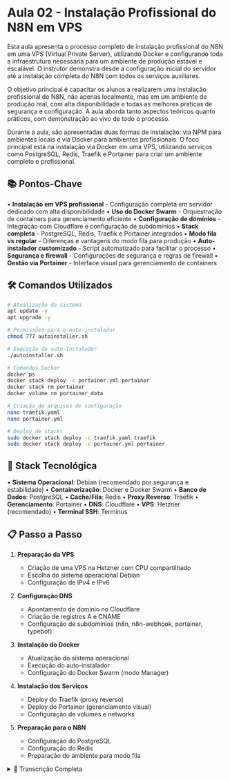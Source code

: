 # Aula 02 - Instalação Profissional do N8N em VPS

Esta aula apresenta o processo completo de instalação profissional do N8N em uma VPS (Virtual Private Server), utilizando Docker e configurando toda a infraestrutura necessária para um ambiente de produção estável e escalável. O instrutor demonstra desde a configuração inicial do servidor até a instalação completa do N8N com todos os serviços auxiliares.

O objetivo principal é capacitar os alunos a realizarem uma instalação profissional do N8N, não apenas localmente, mas em um ambiente de produção real, com alta disponibilidade e todas as melhores práticas de segurança e configuração. A aula aborda tanto aspectos teóricos quanto práticos, com demonstração ao vivo de todo o processo.

Durante a aula, são apresentadas duas formas de instalação: via NPM para ambientes locais e via Docker para ambientes profissionais. O foco principal está na instalação via Docker em uma VPS, utilizando serviços como PostgreSQL, Redis, Traefik e Portainer para criar um ambiente completo e profissional.

## 📚 Pontos-Chave

• **Instalação em VPS profissional** - Configuração completa em servidor dedicado com alta disponibilidade
• **Uso do Docker Swarm** - Orquestração de containers para gerenciamento eficiente
• **Configuração de domínios** - Integração com Cloudflare e configuração de subdomínios
• **Stack completa** - PostgreSQL, Redis, Traefik e Portainer integrados
• **Modo fila vs regular** - Diferenças e vantagens do modo fila para produção
• **Auto-instalador customizado** - Script automatizado para facilitar o processo
• **Segurança e firewall** - Configurações de segurança e regras de firewall
• **Gestão via Portainer** - Interface visual para gerenciamento de containers

## 🛠️ Comandos Utilizados

```bash
# Atualização do sistema
apt update -y
apt upgrade -y

# Permissões para o auto-instalador
chmod 777 autoinstaller.sh

# Execução do auto-instalador
./autoinstaller.sh

# Comandos Docker
docker ps
docker stack deploy -c portainer.yml portainer
docker stack rm portainer
docker volume rm portainer_data

# Criação de arquivos de configuração
nano traefik.yaml
nano portainer.yml

# Deploy de stacks
sudo docker stack deploy -c traefik.yaml traefik
sudo docker stack deploy -c portainer.yml portainer
```

## 🔧 Stack Tecnológica

• **Sistema Operacional**: Debian (recomendado por segurança e estabilidade)
• **Containerização**: Docker e Docker Swarm
• **Banco de Dados**: PostgreSQL
• **Cache/Fila**: Redis
• **Proxy Reverso**: Traefik
• **Gerenciamento**: Portainer
• **DNS**: Cloudflare
• **VPS**: Hetzner (recomendado)
• **Terminal SSH**: Terminus

## 📋 Passo a Passo

1. **Preparação da VPS**
   - Criação de uma VPS na Hetzner com CPU compartilhado
   - Escolha do sistema operacional Debian
   - Configuração de IPv4 e IPv6

2. **Configuração DNS**
   - Apontamento de domínio no Cloudflare
   - Criação de registros A e CNAME
   - Configuração de subdomínios (n8n, n8n-webhook, portainer, typebot)

3. **Instalação do Docker**
   - Atualização do sistema operacional
   - Execução do auto-instalador
   - Configuração do Docker Swarm (modo Manager)

4. **Instalação dos Serviços**
   - Deploy do Traefik (proxy reverso)
   - Deploy do Portainer (gerenciamento visual)
   - Configuração de volumes e networks

5. **Preparação para o N8N**
   - Configuração do PostgreSQL
   - Configuração do Redis
   - Preparação do ambiente para modo fila

<details>
<summary>📝 Transcrição Completa</summary>

Fala, turma! Chegamos no momento essencial da instalação do N8n. Vamos iniciar a instalação dentro de uma própria VPS nossa, tá? Onde a gente vai implementar a solução do N8n dentro de uma VPS e também a gente vai trabalhar com uma versão local, tá? Então, inicialmente, a gente faz essa instalação dentro de uma VPS, tá? E depois a gente faz uma instalação local dentro da nossa máquina, no nosso ambiente de desenvolvimento, tá? Então, o próprio N8N é que ele dá a possibilidade da gente instalar via NPM, no caso, para a gente instalar local, ou até numa VPS mesmo, se a gente for trabalhar ali com ambiente NPM, ou via Docker, tá? Ou através de outros servidores e serviços que oferecem ali a solução do N8N auto-instalável, tá? Então, a gente vai criar uma instalação própria, beleza? Dentro da nossa VPS, uma instalação profissional, onde a gente vai ter a alta disponibilidade dos serviços, não só do N8N, mas de outras soluções também, como Postgres, como o próprio Redes, e outras soluções que a gente vai, ao decorrer dessas aulas, a gente vai precisar sim desses serviços dentro do Docker, tá pessoal? Então, primeiro ponto, instalação do N8N. Então a gente pode pegar aqui, ele vai solicitar esses tipos de serviço. Lá no repositório a gente vai achar o compose, mas eu já tenho um compose pronto aqui que a gente vai utilizar, beleza? Mas a princípio ele tem aqui o compose dele para a gente poder utilizar, tá? O Compose aqui do próprio Postgres, para a gente consumir aqui e instalar o Postgres, né? E também já com aqui a imagem Docker do próprio N8N, tá? Mas vamos avançar. É um ponto aqui bem tranquilo para a gente poder trabalhar com ele. Então, vamos avançar aqui. ele tem as labels aqui já do Trifiki, então já tem a imagem aqui do N8N, mas eu vou oferecer um stack já pronto para vocês, tá? Então, vamos iniciar a instalação. Ele recomenda aqui esses servidores. Eu uso a Rétnice, então a gente vai direto lá para a Rétnice, tá, pessoal? Onde a gente vai fazer essa instalação através da Rétnice, beleza? Então, o primeiro ponto aqui é acessar lá a Rétnice e a gente iniciar a preparação do nosso ambiente de desenvolvimento. Eu recomendo a Retness para que você possa iniciar em um servidor profissional, seguro. Tem outros servidores, existem servidores nacionais, mas a Retness é muito boa, é um custo bem em conta, para vocês iniciarem com uma VPS profissional, estável e escalável. Então, você pode iniciar aqui com um CPU compartilhado, Intel. Beleza? Tem aqui o ARM, só que algumas arquiteturas de soluções não funcionam em ARM, então a gente vai precisar utilizar um servidor AMD. E se você for para um lado já profissional, já vai botar isso em produção, recomendo que você use uma máquina dedicada, com uma CPU dedicada. Beleza? Então vou iniciar aqui com uma máquina menor, Para a gente poder fazer essa introdução inicial da instalação do N8N. Eu já tenho a minha conta aqui da Retinus, eu vou deixar o link para vocês disponível aqui. Então os servidores, beleza? Eu vou criar aqui um servidor novo, eu vou pegar esse servidor aqui, eu vou apagar ele porque a gente vai trabalhar com ele. Então eu vou criar um servidor aqui. Geralmente eu pego um servidor mais próximo aqui da gente, no Brasil, um servidor aqui em Oregon. E em relação à imagem, pessoal, eu geralmente gosto de usar o Debian por uma questão de segurança. Debian é uma OS mais séria, mas bem melhor atualizada do que o Ubuntu, e bem mais estável, mais sólida, vamos dizer assim. Então, eu gosto do sistema Debian por questões de segurança, e é uma OS que eu recomendo para vocês. Lembrando que a gente vai trabalhar dentro de um ambiente Docker, então o sistema operacional em si não vai influenciar. Então, aqui como eu disse, eu vou pegar uma VPS compartilhada, o CPU, vou pegar a primeira máquina aqui, que é uma máquina que eu recomendo para a gente poder iniciar os testes, tá? Então, a network é IPv4, eu também uso aqui o IPv6 porque é gratuito, né? Mas a gente não realmente vai fazer uma conexão via IPv6. e SSH eu não uso as keys, eu não uso chave SSH pra poder acessar minha máquina aqui pra mim tá de boa, porque eu já tenho uma camada de firewall, etc e a gente vai pontuar isso aqui também que é muito importante volumes, eu não vou colocar nenhum volume adicional, como eu disse aqui eu tenho já uma camada de firewall que eu uso da própria Retness aqui, ela faz o meu firewall de borda então por isso que eu gosto de usar a Retness eu já tenho meu Firewall aqui já pré-configurado que eu uso em todas as VPS que eu subo então a parte de chaves aqui se eu quiser criar uma chave SSH para acessar minha VPS então eu vou avançando aqui backup a Retness também trabalha com backup para você poder utilizar beleza pessoal a parte de grupos aqui é um grupo de host onde eu posso colocar dentro de um grupo determinado, labels e configurações aqui do cloud. Eu não vou mexer em nada disso. Geralmente, eu coloco o nome aqui da primeira máquina que eu criei sempre como manager, tá, pessoal? Seguindo uma nomenclatura do Docker. Então, eu vou criar essa primeira máquina aqui para a gente poder iniciar o acesso. Pessoal, eu uso aqui para acessar via SSH o Terminus. Antes eu usava Bitvisor quando eu estava ali dentro do Windows. Hoje, já aqui no iOS, eu uso o Terminus. Muito bom, recomendo. Ele tem aqui a sua versão gratuita. Então, eu vou acessar aqui essa máquina. Eu já tenho uma maquininha aqui. Eu vou até alterar aqui o IP. e ele tem uma senha aqui tá pessoal eu adicionei algumas informações aqui tá é só basicamente eu adiciono IP eu vou criar aqui do zero para vocês verem tá então exemplo eu vou vir aqui vou criar um novo terminal vou botar o IP aqui, vou adicionar uma label, então, aula, o stack, club, n8n, beleza, vou adicionar dentro desse grupo, ela é uma máquina Debian, aqui a porta é a 22, o usuário, geralmente aqui na retinense é o root, root tá E aí eu acesso aqui a máquina ele vai mandar para mim a senha no e-mail tá pessoal a senha do acesso root que ele vai pedir para mim alterar só que eu já vou pegar daqui eu já tô aqui mesmo eu não vou acessar lá o meu e-mail vou pegar aqui vou resetar essa senha e ele vai me dar essa senha Claro que essa senha ela vai ao final da aula ser descartada então vou acessar aqui agora eu vou conectar a essa máquina e pronto, eu já estou dentro dessa máquina o primeiro passo que eu faço, pessoal, é sempre atualizar o sistema operacional então eu vou atualizar as dependências, as bibliotecas aqui usadas então eu vou dar um apt update é... menos y e eu vou dar um apt o upgrade e eu deixo a minha máquina atualizada ali com as dependências já todas completas, tá pessoal? E agora eu vou iniciar o ambiente para implementar o Docker. Eu tenho um auto-instalador básico que funciona muito bem para mim, tá? E eu vou oferecer para vocês também, para vocês instalarem aí, beleza pessoal? Então, é um auto-instalador bem básico, bem tranquilo para vocês usarem. Eu estou acessando aqui via SFTP. Eu vou acessar essa máquina aqui e vou jogar esse auto-instalador para lá. Mas vocês também podem instalar via linha de comando. Eu vou deixar também para vocês todo o passo a passo na descrição para que vocês possam fazer a instalação também manualmente sem um auto-instalador. Tá, pessoal? Então, eu já tenho aqui o auto-instalador, né? Eu vou acessar aqui a minha pasta root. Então, eu vou dar um chmod777, que eu vou dar permissão total a esse arquivo aqui. Eu quero que ele tenha acesso total. E eu vou executá-lo agora. Tá, pessoal? Então, ó. Eu iniciei aqui. É um auto-instalador que vocês podem utilizar à vontade, tá? Não tem nenhum direito autoral sobre ele. Eu vou compartilhar aqui com vocês. Primeira coisa que ele me pergunta aqui é para me digitar o nome do usuário do sistema. O usuário que eu estou usando é o root. Se você tivesse criado outro, você colocaria o nome desse usuário. Então aqui, ele está me perguntando se eu vou desabilitar as notificações do kernel, que ele fica ali notificando que está atualizando o kernel. Eu vou desabilitar isso porque isso é muito ruim, pessoal. Quando você está usando algum auto-instalador, ele vai sempre acusar ali que está atualizando o kernel e não é isso que a gente está fazendo, tá? A gente está simplesmente instalando o Docker ali e ele vai achar que a gente está querendo atualizar o kernel, tá? Então, eu não quero que ele fique me notificando, eu vou colocar aqui sim, tá? Beleza. Qual é o sistema operacional que a gente está usando? Então, como eu falei lá, você pode ficar à vontade para escolher o seu sistema operacional preferido, né? Eu uso aqui o Debian, como eu disse. Você tem a opção aqui de instalar no Ubuntu, no Oracle Linux, no Ubuntu 24, então, fiquem à vontade para usar, tá? Eu vou instalar aqui no Debian. ele vai perguntar se eu desejo fazer um upgrade dos pacotes do sistema eu já fiz, mas eu só vou confirmar que sim mas ele já vai dizer ali que já pronto então, ele já está fazendo aqui o download de alguns pacotes do próprio Docker e aí ele me pergunta se eu quero dar permissão ao usuário Docker sim, eu quero dar permissão as regras de firewall como eu disse, eu faço o firewall de borda já dentro da Rhetness, mas aqui tem algumas configurações bem importantes para a gente fazer de configurações de firewall que para alguns ambientes de servidor cloud é importante que você faça caso não tenha nenhum firewall de borda tá pessoal? Então eu vou dar um yes aqui porque eu quero e ele vai me perguntar Essa máquina está rodando aonde? No Manager, no Worker ou em um Database? Geralmente o Worker Database é o Worker sempre tá pessoal e o manager sempre vai ser um manager então essa nomenclatura de cluster do docker é essencial que vocês estudem relacionado a isso então manager é uma máquina que vai ter o controle dos nodes no ambiente docker no suar me e o worker é são as máquinas que são agregadas ele são máquinas que são controladas pelo manager e o manager é o é o node principal é o líder que vai tá orquestrando esses outros nodes de é o nodo né do docker tá pessoal do que suar me então quando essa nomenclatura de database é só para separar o hostname, tá? Mas geralmente o worker sempre vai ser o worker, mesmo que ali esteja como database, tá, pessoal? A nomenclatura é sempre manager, worker. Então, é uma máquina manager, porque é a máquina principal. E aí, ele já identificou ali e ele está perguntando para mim se eu quero instalar aqui a biblioteca de IPs. para definir aqui as regras. Ele está perguntando se eu quero fazer essas regras e salvar aqui, sim. Para o IPv6 também. E ele está criando todas as regras de firewall para mim. E ele pergunta, esse node vai rodar dentro do Swarm? Ele vai rodar em Swarm? Sim, eu quero rodar em Docker Swarm. Então ele vai perguntar novamente, é um manager? É um worker? Então, é um manager. aí ele me pede para que eu coloque o IP dessa máquina. O IP dessa máquina, a gente já sabe que é esse aqui, né? Que ele vai criar ali um token para a gente conseguir acessar através do worker esse cluster que a gente vai criar a sua ARM, tá, pessoal? Então, é um ponto que a gente vai trazer com o avanço do conteúdo sobre Docker, mas não nesse momento. Então, o que ele fez aqui? Ele gerou para mim um token. Só que o que aconteceu? Ele subiu aqui. Tem um... eu não sei se é alguma coisa aqui na configuração do terminal, mas ele apagou aqui, ele subiu a informação e não deixou eu ao mínimo salvar ali o token. Mas a gente consegue pegar esse token depois, tá, pessoal? Ele gerou um token ali, tá? O token do Suave. Como a gente não vai usar, não tem problema. Ele está perguntando se eu quero adicionar algumas labels de informação. Eu não quero adicionar, mas a princípio eu vou adicionar para vocês verem. Ele vai me perguntar que vai fazer um monte de questionário. Aí eu vou falar, é uma máquina de back-end, exemplo. Vai ser para desenvolvimento. Então são só labels para você conseguir distinguir qual é a função dessa máquina, não que isso seja algo que vai influenciar, tá pessoal? Então eu vou botar aqui as informações para que vocês entendam tudo isso. Ele criou lá as labels. deseja criar uma rede overlay para o suarme? Sim, eu quero criar quer criar uma network public? Sim, quero criar uma network public, que é um padrão que eu sigo aqui, que eu gosto de usar, tá? Instalação do tryfic, quem é o tryfic? O tryfic é quem vai fazer o load balance ele vai fazer o proxy da nossa da nossa VPS, né? Onde eu vou conseguir apontar pelo Cloudflare ou pelo seu provedor de DNS o apontamento para essa VPS aonde a gente vai conseguir colocar o nosso domínio né e assim utilizar com o nosso próprio domínio então aqui pessoal que que eu vou fazer eu vou falar assim que eu quero instalar o trafic tá qual o e-mail que eu vou colocar eu vou colocar aqui um e-mail meu mesmo beleza E ele me pergunta, o Troifiki vai rodar onde? No manager, geralmente é sempre no manager, tá? E aí ele me pergunta, você deseja instalar o Portainer? Eu vou falar que sim também, eu quero instalar o Portainer. O Portainer vai rodar no Manager, também é a mesma coisa, ele sempre vai rodar no Manager. Qual é o domínio? Agora, pessoal, é a parte bem importante, que a gente vai trabalhar com um domínio. Eu quero criar com um domínio. Então, eu vou fazer o seguinte, eu vou lá no Cloudflare, onde eu já tenho um domínio. esse domínio eu comprei na Gouldery e coloquei aqui já servindo dentro do meu Cloudflare. Então, basicamente, pessoal, eu recomendo que vocês usem esse tipo de modelo quando vocês vão colocar algo em produção. Ou vocês querem acessar externamente, mas vocês também podem criar um túnel e eu vou trazer isso na prática aqui para vocês como criar um túnel também. Beleza? Quando for trabalhar localmente. Então, eu vou pegar aqui um domínio meu aqui, tá? Um domínio meu. E eu vou servir ele para esse servidor. Como é que eu faço isso? Eu vou vir aqui adicionar um registro do tipo A e eu vou colocar como manager. e aí eu vou apontar para o IP da Retness onde eu subi essa VPS, eu não vou marcar esse status de proxy porque isso vai atrapalhar no momento que eu precisar fazer o apontamento para o meu domínio, tá pessoal? Então, exemplo, eu criei aqui um manager do tipo A e agora eu vou criar um tipo C que vai ser um padrão como manager mais o meu domínio. Então aqui, meu domínio. Então eu tenho aqui, manager, meu domínio. E aí aqui eu vou escolhendo os subdomínios que eu vou trabalhar. Exemplo, eu vou colocar aqui N8N e vou salvar. Então esse vai ser o meu domínio do N8N. N8N.guilhermejansen.com.br o cinema aqui novamente ó vou vir lá e vou colocar aqui ó por tênis beleza outro domínio que eu vou criar aqui também, que nós vamos trazer essa implementação, é o typebot. Então, eu tenho o typebot, tá? Vou criar mais um aqui, que é o typebot.formulário. Vou botar só o form, typebot.form. O typebot utiliza dois subdomínios. O N8N é um só. Na verdade, o N8N são dois. Que é o editor que você vai acessar e o webhook. Então, do N8N, eu vou botar aqui, N8N.webhook. Tá? mas vocês podem usar qualquer nome de subdomínio que vocês desejarem, tá pessoal? Então aqui é só um ponto de nomenclatura que eu estou colocando para a aula. Então, feito aqui os domínios do Portainer, do Typebot, do N8N, tanto para o Webhook quanto para o acesso ao editor, a interface UI do N8N, basicamente é isso aqui que eu vou usar agora, e aí eu vou fazer o seguinte, eu vou verificar se meu DNS já foi apontado eu tenho que eu tenho que confirmar que meu DNS está apontado então eu vou colocar aqui portainer . termjansen.com.br e está aqui o IP da minha máquina lá na Retness. Então, o que eu vou fazer? Eu vou colocar esse domínio aqui, que é o Guilherme por trainer. Guilherme Johnson.com .br E aí ele está criando aqui para mim o Portain, o stack do Portain. Veja que ele falou aqui uma sugestão para mim, fazer um logout da VPS. Pode fazer ou não, tanto faz. Você que define isso. Mas eu tenho um ponto de observação aqui que o o docker ele foi instalado aqui ó docker ps ó ele tá instalado o porten foi instalado só que o trife não é então que eu vou ter que fazer aqui tá pessoal eu vou ter que pegar o stack do trife e instalar ele manualmente. Mas é um bug que vai ser corrigido desse stack aqui. Beleza, pessoal? Não se preocupem quanto a isso. É uma questão de ajuste que eu vou fazer desse stack. Então, vou botar aqui ponto... State... State... State... Só um instante. eu vou eu vou pegar de uma outra VPS aqui eu preciso do tryfix Pronto, pessoal. Peguei aqui o stack do Trific. Eu vou dar um nano aqui. Trific. .yaml vou colar aqui a única coisa que eu vou ajustar aqui, pessoal, é o e-mail provavelmente é o mesmo e-mail é esse e-mail mesmo, tá? mas lembrando que esse instalador vai ficar ok para vocês aí, tá? Então, vou somente aqui salvar essa informação. E agora eu tenho que dar um comando de execução para o Tryfic, tá? Então, esse comando de execução eu também vou trazer para vocês aqui para a instalação manual. Vocês também vão poder estar fazendo, não só com o instalador, mas manual também. Então, estou instalando aqui o Tryfic. Vou dar um clean aqui, vou dar um Docker PS. E o Tryfic já subiu aqui. aqui eu só preciso é um ponto muito importante aqui é bom dar esses problemas porque aí vocês vão entender como solucionados tá se eu acessar aqui o portainer agora que é nesse domínio do Guilherme então por tênis ponto Guilherme Jansen e aí e ele vai me dar uma notificação com essa Ah não, ele já foi, já foi. Então não precisa me preocupar. Qual era o problema que poderia dar aqui, tá pessoal? O Portainer tem 5 minutos para poder fazer a configuração do usuário. Se você passar desse tempo, infelizmente você vai ter que remover o volume e instalar tudo novamente. É uma dor de cabeça, pessoal. Um transtorno muito grande. tá? Então, eu recomendo que vocês tenham atenção nesse processo, tá? Que não demore mais de 5 minutos pra poder vir aqui e adicionar essa senha e o usuário, tá? Então, eu vou colocar aqui, ó admin full stack club com br Então, admin InfoStackClub, vou botar uma senha aqui. Pronto, ele adicionou uma senha forte aqui para mim. E eu vou iniciar aqui criando usuário. Ó, foi isso que eu falei, ó. Eu demorei mais de cinco minutos. Ele está falando aqui para mim fazer uma nova instalação. bom acontecer isso, porque isso pode acontecer com vocês e vocês ficarem frustrados com dúvida, então o que eu faço aqui pessoal eu vou vir aqui no Docker, vou dar uns comandos aqui no Docker de Docker stack rm para remover o portainer, então ele removeu aqui o stack do portainer, só que ficou o volume, então eu preciso remover esse volume Como eu não tenho nada instalado, de boa. Eu vou vir aqui, então, em Docker, volume, RM, Portainer, Anderra, Anderra, Anderra. Beleza? Guilherme, da onde tu tirou isso, Guilherme? Está na tua cabeça? Não, pessoal. Se eu vier aqui e procurar o stack do Portain, ele vai estar aqui como a informação que eu acabei de digitar lá. Então, se eu abrir aqui, ele está aqui. O stack é o Portain, stack Portain, e o volume, aqui, volume Portain dele. Então, é basicamente isso, pessoal. pessoal então beleza eu já tenho aqui o portene e aí eu vou lá vou dar um comando para poder fazer o deploy novamente que eu já removi aqui o o stack do portene tá E aí pessoal é muito prático usar docker tá então eu vou vir aqui ó vou dar um sudo docker stack deploy prone para ele atualizar a E aí eu instalo novamente o Portainer. Opa, ele está reclamando de alguma coisa aqui. Não é YAML. É YAML, mas sem o A. Opa. Realmente tem alguma coisa aqui que não está batendo. Ah, ele está falando que não está aqui o stack do Portainer. Provavelmente ele está oculto aqui, pessoal. Ele está oculto. aí eu não tava nessa máquina né show eu vou pegar esse stack aqui mesmo o e eu só vou ajustar aqui ó que vai ser por tênia o Guilherme Jansen eu vou pegar esse nome aqui, e aí eu vou lá agora, e vou criar aqui. Lembrando que eu disse que vai ficar tudo já bonitinho para vocês, por trainer.yml, e aí eu colo aqui, já está com o domínio ali certinho, eu vou salvar isso, E aí eu dou aquele comando novamente lá do Docker, né? E ele vai instalar para mim o Portainer, tá, pessoal? Claro que eu poderia fazer isso tudo manualmente. Vocês vão ver lá nas instruções da aula que tem lá todo o passo a passo manual que você pode fazer, né? Você pode ir lá ajustar o seu YAML e deixar tudo bonitinho, tá, pessoal? Então, vamos acelerar. Vou atualizar aqui. E ele, ó, deixou eu aqui criar uma nova senha. Agora eu vou criar uma nova senha aqui para ele, tá? E aí eu vou colocar aqui fullstackclub.br. Crio. E pronto, pessoal. Já estou com acesso aqui ao portainer né então o portainer ele vai servir como orquestrador de soluções que eu vou implementar ele vai orquestrar o docker para mim beleza pessoal então eu vou acessar aqui essa instalação e eu vou vir aqui em stacks tá outro ponto para vocês entenderem eu tenho aqui o trafic como eu disse e o por tem né porque que eles estão limitados Guilherme porque eu usei o compose eu usei o compose diretamente no rosto então ele vai ter um limite aqui claro que eu consigo ainda gerenciar alguma coisa né eu posso vir aqui e gerenciar algumas informações como variáveis de ambiente né eu posso vir aqui e vai testar alguma coisa mesma coisa o tryfic mas eu não recomendo que vocês mexam em nada tá tudo bem configurado aqui já é então em container eu consigo ver os containers aqui rodando que que eu tenho aqui pessoal ó eu tenho esse papelzinho aqui que é onde eu consigo ver os logs aqui é para mim adicionar o próprio container em si aqui eu consigo ver o status da aplicação para ver toda a parte de consumo né de CPU de memória RAM que tá consumindo aqui eu consigo executar dentro do terminal desse container, tá? E aqui é para mim subir alguma coisa para o console, mas eu não vou fazer isso. Eu posso acessar aqui, ó, o console do Trifix, ó. E eu tenho acesso aqui ao console do Trifix, tá vendo, pessoal? Eu consigo acessar aqui e gerenciar o container. Beleza? Então, estando tudo instalado aqui, a gente parte para a instalação do o n8n mas primeiro a gente tem que ter a base né toda base qual é a base pessoal a gente precisa ter aqui o o post gris o redes que a gente vai trabalhar com o docker no modelo fila tá ele tem um método fila e o método regular tá pessoal qual é a diferença entre o método fila e o método O método fila, pessoal, ele vai ter uma gestão de gerenciamento eficiente para uma gestão de escala de filas. No modo regular, ele funciona mais como se fosse um API. Recebeu, ele já responde. Recebeu, ele responde. Mas no momento que você tiver alguma indisponibilidade, infelizmente, ele pode perder aquela requisição. No modo fila não, ele tem ali todo um parâmetro de gerenciamento dessas filas, utilizando o BuemQ, utilizando o Postgres, e ele vai trabalhando ali nesse processo de fila de recebimento de mensageria de eventos para ele poder executar no próprio N8N que você vai ter algumas informações relacionadas a isso então é importante que você venha e estude sobre essas questões do modo fila do modo regular O modo Fila tem aqui suas necessidades, suas prioridades de você usar. Beleza, pessoal? E, então, sobre isso a gente vai avançar. Vamos partir para a parte da instalação aqui propriamente do N8N. Beleza? Então, o que ele fala aqui para mim? Se eu for instalar local, eu preciso aqui do Docker. Eu preciso do Docker Compose. Isso tudo a gente já tem. E aí, o primeiro ponto importante aqui, eu posso instalar diretamente aqui o próprio stack aqui do Postgres e o N8N. Mas como eu disse, eu vou já entregar para vocês um compose pronto, tudo já organizado e de forma eficiente para vocês terem sucesso. Beleza?

</details>